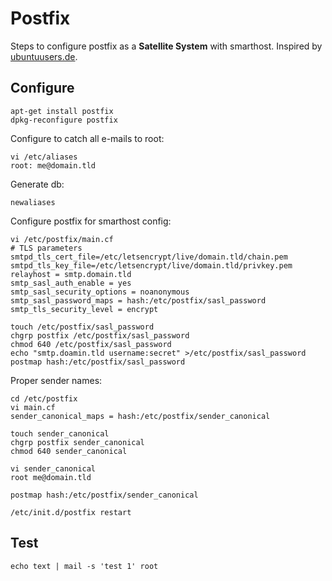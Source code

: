 # Postfix

Steps to configure postfix as a **Satellite System** with smarthost.
Inspired by [ubuntuusers.de](https://wiki.ubuntuusers.de/Postfix/).

## Configure


	apt-get install postfix
	dpkg-reconfigure postfix

Configure to catch all e-mails to root:

	vi /etc/aliases
	root: me@domain.tld

Generate db:

	newaliases

Configure postfix for smarthost config:

	vi /etc/postfix/main.cf
	# TLS parameters
	smtpd_tls_cert_file=/etc/letsencrypt/live/domain.tld/chain.pem
	smtpd_tls_key_file=/etc/letsencrypt/live/domain.tld/privkey.pem
	relayhost = smtp.domain.tld
	smtp_sasl_auth_enable = yes
	smtp_sasl_security_options = noanonymous
	smtp_sasl_password_maps = hash:/etc/postfix/sasl_password
	smtp_tls_security_level = encrypt

	touch /etc/postfix/sasl_password
	chgrp postfix /etc/postfix/sasl_password
	chmod 640 /etc/postfix/sasl_password
	echo "smtp.doamin.tld username:secret" >/etc/postfix/sasl_password
	postmap hash:/etc/postfix/sasl_password

Proper sender names:

	cd /etc/postfix
	vi main.cf
	sender_canonical_maps = hash:/etc/postfix/sender_canonical

	touch sender_canonical
	chgrp postfix sender_canonical
	chmod 640 sender_canonical

	vi sender_canonical
	root me@domain.tld

	postmap hash:/etc/postfix/sender_canonical

	/etc/init.d/postfix restart 	

## Test

	echo text | mail -s 'test 1' root
